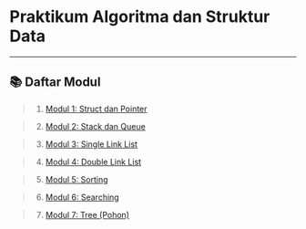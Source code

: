 # Praktikum Algoritma dan Struktur Data

---

## 📚 Daftar Modul

> 1. [Modul 1: Struct dan Pointer](https://github.com/Ryuzora/praktikum_algoritmaDanStrukturData/tree/main/modul%201/code)

> 2. [Modul 2: Stack dan Queue](https://github.com/Ryuzora/praktikum_algoritmaDanStrukturData/tree/main/modul%202/code)

> 3. [Modul 3: Single Link List](https://github.com/Ryuzora/praktikum_algoritmaDanStrukturData/tree/main/modul%203/code)

> 4. [Modul 4: Double Link List](https://github.com/Ryuzora/praktikum_algoritmaDanStrukturData/tree/main/modul%204/code)

> 5. [Modul 5: Sorting](https://github.com/Ryuzora/praktikum_algoritmaDanStrukturData/tree/main/modul%205/code)

> 6. [Modul 6: Searching](https://github.com/Ryuzora/praktikum_algoritmaDanStrukturData/tree/main/modul%206/code)

> 7. [Modul 7: Tree (Pohon)](https://github.com/Ryuzora/praktikum_algoritmaDanStrukturData/tree/main/modul%207/code)
